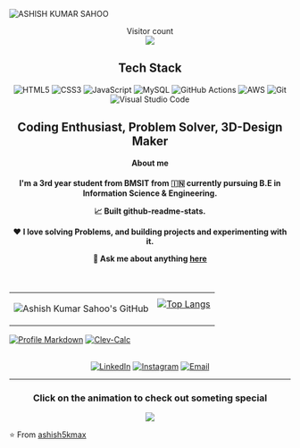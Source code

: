 ![ASHISH KUMAR SAHOO](https://github.com/user-attachments/assets/ab07bffc-2078-4cde-938d-2ab0d1060992)

<p align="center"> 
  Visitor count<br>
  <img src="https://profile-counter.glitch.me/darksparks474/count.svg" />
</p>


<div align="center">
<h2>Tech Stack</h2>


![HTML5](https://img.shields.io/badge/html5-%23E34F26.svg?&style=for-the-badge&logo=html5&logoColor=white)
![CSS3](https://img.shields.io/badge/css3-%231572B6.svg?&style=for-the-badge&logo=css3&logoColor=white)
![JavaScript](https://img.shields.io/badge/javascript-%23323330.svg?&style=for-the-badge&logo=javascript&logoColor=%23F7DF1E)
![MySQL](https://img.shields.io/badge/mysql-%2300f.svg?style=for-the-badge&logo=mysql&logoColor=white)
![GitHub Actions](https://img.shields.io/badge/github%20actions-%232671E5.svg?style=for-the-badge&logo=githubactions&logoColor=white)
![AWS](https://img.shields.io/badge/Amazon_AWS-%23232F3E.svg?style=for-the-badge&logo=amazon-aws&logoColor=%23FF9900)
![Git](https://img.shields.io/badge/git-%23F05033.svg?style=for-the-badge&logo=git&logoColor=white)
![Visual Studio Code](https://img.shields.io/badge/Visual_Studio_Code-0078d7.svg?style=for-the-badge&logo=visual-studio-code&logoColor=white)
<br/>
  <h2>Coding Enthusiast, Problem Solver, 3D-Design Maker</h2>
  <p><strong>About me</strong></p>

  <h4>
    I'm a 3rd year student from BMSIT from 🇮🇳 currently pursuing B.E in Information Science & Engineering.
<div align="center">

   📈 Built github-readme-stats.

   ❤️ I love solving Problems, and building projects and experimenting with it.

   💬 Ask me about anything [**here**](mailto:ashish10112093@gmail.com)
</div>
  </h4>
</div>

<br/>

<table>
  <tr>
    <td>

![Ashish Kumar Sahoo's GitHub](https://github-readme-stats.vercel.app/api?username=ashish5kmax&show=reviews,discussions_started,discussions_answered,prs_merged,prs_merged_percentage&theme=radical)
    </td>
    <td>[![Top Langs](https://github-readme-stats.vercel.app/api/top-langs/?username=anuraghazra&layout=pie)](https://github.com/anuraghazra/github-readme-stats)

    
  </tr>
</table>

  [![Profile Markdown](https://github-readme-stats.vercel.app/api/pin/?username=ashish5kmax&repo=ashish5kmax)](https://github.com/ashish5kmax/ashish5kmax/)
  [![Clev-Calc](https://github-readme-stats.vercel.app/api/pin/?username=ashish5kmax&repo=Clev-Calc)](https://github.com/ashish5kmax/Clev-Calc/)
<br/>
<br/>

<p align="center">
<a href="https://www.linkedin.com/in/ashish-kumar-sahoo-260643229/"><img alt="LinkedIn" src="https://img.shields.io/badge/LinkedIn-Ashish%20Kumar%20Sahoo-blue?style=flat-square&logo=linkedin"></a>
<a href="https://www.instagram.com/ashish_4k_mx/"><img alt="Instagram" src="https://img.shields.io/badge/Instagram-ashish_kr_4k_-blue?style=flat-square&logo=instagram"></a>
<a href="mailto:ashish10112093@gmail.com"><img alt="Email" src="https://img.shields.io/badge/Email-ashish10112093@gmail.com-blue?style=flat-square&logo=gmail"></a>
</p>

<hr/>

<div align="center">
  <h3> Click on the animation to check out someting special</h3>
  <a href="https://ashish5kmax.github.io/Snake-Game/" target="_blank">
    <img src="https://raw.githubusercontent.com/ashish5kmax/piyush97/master/charts/github-snake-dark.svg" />
  </a>
</div>

⭐️ From [ashish5kmax](https://github.com/ashish5kmax)


